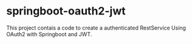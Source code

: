 # springboot-oauth2-jwt
This project contais a code to create a authenticated RestService Using OAuth2 with Springboot and JWT.
